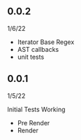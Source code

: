 ## 0.0.2 
1/6/22
- Iterator Base Regex 
- AST callbacks
- unit tests

## 0.0.1 
1/5/22

Initial Tests Working
- Pre Render
- Render